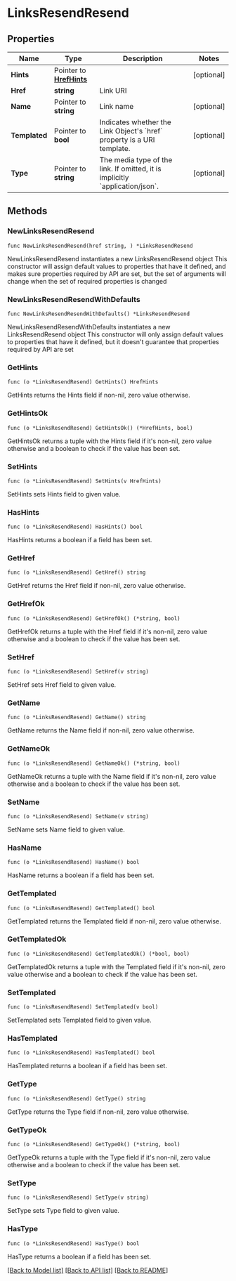 # LinksResendResend

## Properties

Name | Type | Description | Notes
------------ | ------------- | ------------- | -------------
**Hints** | Pointer to [**HrefHints**](HrefHints.md) |  | [optional] 
**Href** | **string** | Link URI | 
**Name** | Pointer to **string** | Link name | [optional] 
**Templated** | Pointer to **bool** | Indicates whether the Link Object&#39;s &#x60;href&#x60; property is a URI template. | [optional] 
**Type** | Pointer to **string** | The media type of the link. If omitted, it is implicitly &#x60;application/json&#x60;. | [optional] 

## Methods

### NewLinksResendResend

`func NewLinksResendResend(href string, ) *LinksResendResend`

NewLinksResendResend instantiates a new LinksResendResend object
This constructor will assign default values to properties that have it defined,
and makes sure properties required by API are set, but the set of arguments
will change when the set of required properties is changed

### NewLinksResendResendWithDefaults

`func NewLinksResendResendWithDefaults() *LinksResendResend`

NewLinksResendResendWithDefaults instantiates a new LinksResendResend object
This constructor will only assign default values to properties that have it defined,
but it doesn't guarantee that properties required by API are set

### GetHints

`func (o *LinksResendResend) GetHints() HrefHints`

GetHints returns the Hints field if non-nil, zero value otherwise.

### GetHintsOk

`func (o *LinksResendResend) GetHintsOk() (*HrefHints, bool)`

GetHintsOk returns a tuple with the Hints field if it's non-nil, zero value otherwise
and a boolean to check if the value has been set.

### SetHints

`func (o *LinksResendResend) SetHints(v HrefHints)`

SetHints sets Hints field to given value.

### HasHints

`func (o *LinksResendResend) HasHints() bool`

HasHints returns a boolean if a field has been set.

### GetHref

`func (o *LinksResendResend) GetHref() string`

GetHref returns the Href field if non-nil, zero value otherwise.

### GetHrefOk

`func (o *LinksResendResend) GetHrefOk() (*string, bool)`

GetHrefOk returns a tuple with the Href field if it's non-nil, zero value otherwise
and a boolean to check if the value has been set.

### SetHref

`func (o *LinksResendResend) SetHref(v string)`

SetHref sets Href field to given value.


### GetName

`func (o *LinksResendResend) GetName() string`

GetName returns the Name field if non-nil, zero value otherwise.

### GetNameOk

`func (o *LinksResendResend) GetNameOk() (*string, bool)`

GetNameOk returns a tuple with the Name field if it's non-nil, zero value otherwise
and a boolean to check if the value has been set.

### SetName

`func (o *LinksResendResend) SetName(v string)`

SetName sets Name field to given value.

### HasName

`func (o *LinksResendResend) HasName() bool`

HasName returns a boolean if a field has been set.

### GetTemplated

`func (o *LinksResendResend) GetTemplated() bool`

GetTemplated returns the Templated field if non-nil, zero value otherwise.

### GetTemplatedOk

`func (o *LinksResendResend) GetTemplatedOk() (*bool, bool)`

GetTemplatedOk returns a tuple with the Templated field if it's non-nil, zero value otherwise
and a boolean to check if the value has been set.

### SetTemplated

`func (o *LinksResendResend) SetTemplated(v bool)`

SetTemplated sets Templated field to given value.

### HasTemplated

`func (o *LinksResendResend) HasTemplated() bool`

HasTemplated returns a boolean if a field has been set.

### GetType

`func (o *LinksResendResend) GetType() string`

GetType returns the Type field if non-nil, zero value otherwise.

### GetTypeOk

`func (o *LinksResendResend) GetTypeOk() (*string, bool)`

GetTypeOk returns a tuple with the Type field if it's non-nil, zero value otherwise
and a boolean to check if the value has been set.

### SetType

`func (o *LinksResendResend) SetType(v string)`

SetType sets Type field to given value.

### HasType

`func (o *LinksResendResend) HasType() bool`

HasType returns a boolean if a field has been set.


[[Back to Model list]](../README.md#documentation-for-models) [[Back to API list]](../README.md#documentation-for-api-endpoints) [[Back to README]](../README.md)


